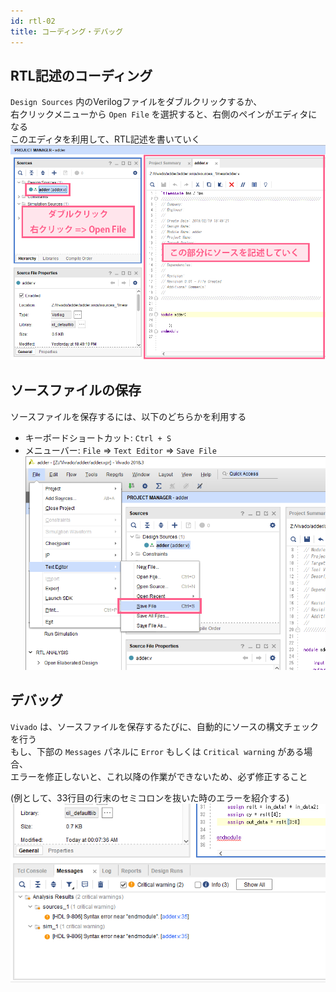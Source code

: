 ```yaml
---
id: rtl-02
title: コーディング・デバッグ
---
```


## RTL記述のコーディング
`Design Sources` 内のVerilogファイルをダブルクリックするか、  
右クリックメニューから `Open File` を選択すると、右側のペインがエディタになる  
このエディタを利用して、RTL記述を書いていく
![main_2](assets/2_rtl/2-9_main.png)


## ソースファイルの保存
ソースファイルを保存するには、以下のどちらかを利用する
- キーボードショートカット: `Ctrl + S`
- メニューバー: `File` => `Text Editor` => `Save File`
![save](assets/2_rtl/2-10_save.png)


## デバッグ
`Vivado` は、ソースファイルを保存するたびに、自動的にソースの構文チェックを行う  
もし、下部の `Messages` パネルに `Error` もしくは `Critical warning` がある場合、  
エラーを修正しないと、これ以降の作業ができないため、必ず修正すること  

(例として、33行目の行末のセミコロンを抜いた時のエラーを紹介する)
![Error](assets/2_rtl/2-11_error.png)